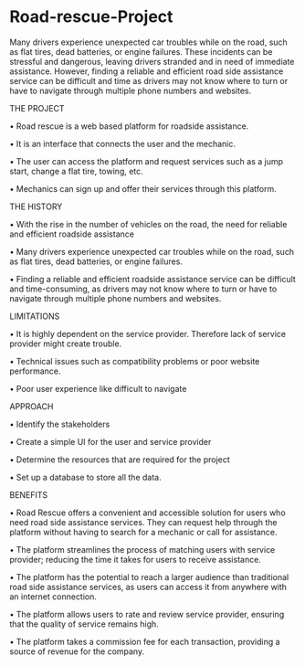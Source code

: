 # Road-rescue-Project

Many drivers experience unexpected car troubles while on the road, such as flat tires, dead batteries, or engine failures. These incidents can be stressful and dangerous, leaving drivers stranded and in need of immediate assistance. However, finding a reliable and efficient road side assistance service can be difficult and time as drivers may not know where to turn or have to navigate through multiple phone numbers and websites.


THE PROJECT

• Road rescue is a web based platform for roadside assistance.

• It is an interface that connects the user and the mechanic.

• The user can access the platform and request services such as a jump start, change a flat tire, towing, etc.

• Mechanics can sign up and offer their services through this platform.


THE HISTORY

• With the rise in the number of vehicles on the road, the need for reliable and efficient roadside assistance

• Many drivers experience unexpected car troubles while on the road, such as flat tires, dead batteries, or engine failures.

• Finding a reliable and efficient roadside assistance service can be difficult and time-consuming, as drivers may not know where to turn or have to navigate through multiple phone numbers and websites.


LIMITATIONS

• It is highly dependent on the service provider. Therefore lack of service provider might create trouble.

• Technical issues such as compatibility problems or poor website performance.

• Poor user experience like difficult to navigate


APPROACH

• Identify the stakeholders

• Create a simple UI for the user and service provider

• Determine the resources that are required for the project

• Set up a database to store all the data.


BENEFITS

• Road Rescue offers a convenient and accessible solution for users who need road side assistance services. They can request help through the platform without having to search for a mechanic or call for assistance.

• The platform streamlines the process of matching users with service provider; reducing the time it takes for users to receive assistance.

• The platform has the potential to reach a larger audience than traditional road side assistance services, as users can access it from anywhere with an internet connection.

• The platform allows users to rate and review service provider, ensuring that the quality of service remains high.

• The platform takes a commission fee for each transaction, providing a source of revenue for the company.
